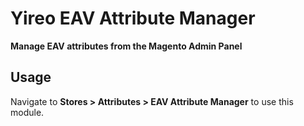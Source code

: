 # Yireo EAV Attribute Manager

**Manage EAV attributes from the Magento Admin Panel**

## Usage
Navigate to **Stores > Attributes > EAV Attribute Manager** to use this module.
